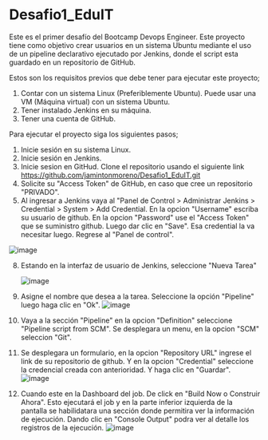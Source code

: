 # Desafio1_EduIT
Este es el primer desafío del Bootcamp Devops Engineer. Este proyecto tiene como objetivo crear usuarios en un sistema Ubuntu mediante el uso de un pipeline declarativo ejecutado por Jenkins, donde el script esta guardado en un repositorio de GitHub.

Estos son los requisitos previos que debe tener para ejecutar este proyecto;
1. Contar con un sistema Linux (Preferiblemente Ubuntu). Puede usar una VM (Máquina virtual) con un sistema Ubuntu.
2. Tener instalado Jenkins en su máquina.
3. Tener una cuenta de GitHub.

Para ejecutar el proyecto siga los siguientes pasos;
1. Inicie sesión en su sistema Linux.
2. Inicie sesión en Jenkins.
3. Inicie sesion en GitHud. Clone el repositorio usando el siguiente link https://github.com/jamintonmoreno/Desafio1_EduIT.git
4. Solicite su "Access Token" de GitHub, en caso que cree un repositorio "PRIVADO".
5. Al ingresar a Jenkins vaya al "Panel de Control > Administrar Jenkins > Credential > System > Add Credential.
   En la opcion "Username" escriba su usuario de github. En la opcion "Password" use el "Access Token" que se suministro github.
   Luego dar clic en "Save". Esa credential la va necesitar luego. Regrese al "Panel de control".
   
![image](https://github.com/jamintonmoreno/Desafio1_EduIT/assets/74082502/53953c3e-3ba0-4e58-bd99-b6d86fd095de)

8. Estando en la interfaz de usuario de Jenkins, seleccione "Nueva Tarea"
   
   ![image](https://github.com/jamintonmoreno/Desafio1_EduIT/assets/74082502/1abaf104-d11b-43b6-808a-361ed9fa49bf)

   
10. Asigne el nombre que desea a la tarea. Seleccione la opción "Pipeline" luego haga clic en "Ok".
   ![image](https://github.com/jamintonmoreno/Desafio1_EduIT/assets/74082502/e2276bd9-731d-400e-a358-e0c7114d67e5)

11. Vaya a la sección "Pipeline" en la opcion "Definition" seleccione "Pipeline script from SCM". Se desplegara un menu, en la opcion "SCM" seleccion "Git".
12. Se desplegara un formulario, en la opcion "Repository URL" ingrese el link de su repositorio de github. Y en la opcion "Credential" seleccione la credencial creada
    con anterioridad. Y haga clic en "Guardar".
    ![image](https://github.com/jamintonmoreno/Desafio1_EduIT/assets/74082502/b3409cf9-835e-4652-8f6d-29016aa0986f)

13. Cuando este en la Dashboard del job. De click en "Build Now o Construir Ahora". Esto ejecutará el job y en la parte inferior izquierda de la pantalla se habilidatara una sección donde permitira ver la información de ejecución. Dando clic en "Console Output" podra ver al detalle los registros de la ejecución.
    ![image](https://github.com/jamintonmoreno/Desafio1_EduIT/assets/74082502/6f6c8097-a67d-42c0-9dcd-569283559bfd)


 
